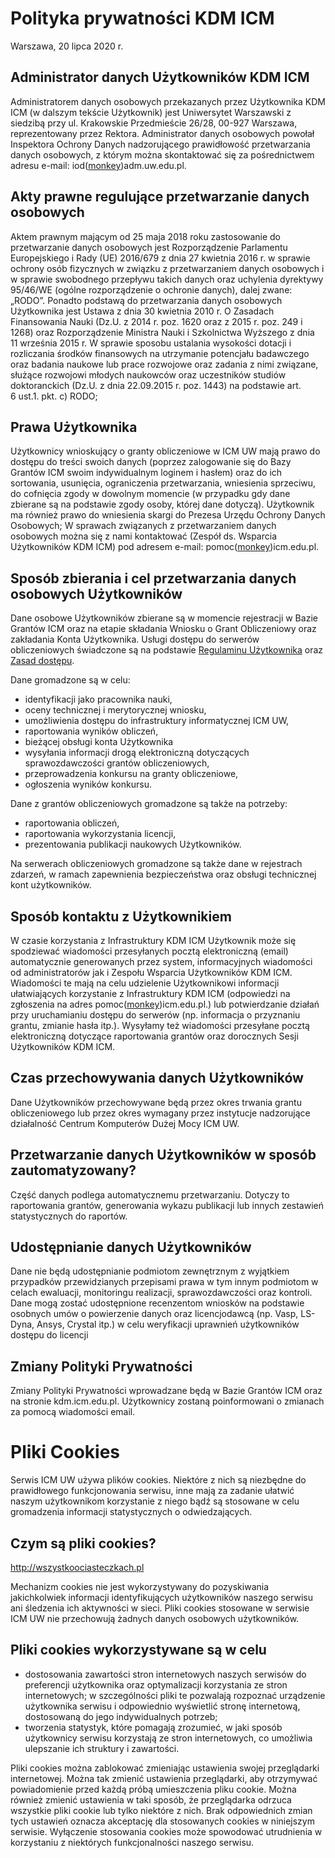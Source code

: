 
# Polityka prywatności KDM ICM

Warszawa, 20 lipca 2020 r.

## Administrator danych Użytkowników KDM ICM

Administratorem danych osobowych przekazanych przez Użytkownika KDM ICM (w dalszym tekście Użytkownik) jest Uniwersytet Warszawski z siedzibą przy ul. Krakowskie Przedmieście 26/28, 00-927 Warszawa, reprezentowany przez Rektora.
Administrator danych osobowych powołał Inspektora Ochrony Danych nadzorującego prawidłowość przetwarzania danych osobowych, z którym można skontaktować się za pośrednictwem adresu e-mail: iod([monkey](https://en.wikipedia.org/wiki/At_sign#Names_in_other_languages))adm.uw.edu.pl.

## Akty prawne regulujące przetwarzanie danych osobowych

Aktem prawnym mającym od 25 maja 2018 roku zastosowanie do przetwarzanie danych osobowych jest Rozporządzenie Parlamentu Europejskiego i Rady (UE) 2016/679 z dnia 27 kwietnia 2016 r. w sprawie ochrony osób fizycznych w związku z przetwarzaniem danych osobowych i w sprawie swobodnego przepływu takich danych oraz uchylenia dyrektywy 95/46/WE (ogólne rozporządzenie o ochronie danych), dalej zwane: „RODO”.
Ponadto podstawą do przetwarzania danych osobowych Użytkownika jest Ustawa z dnia 30 kwietnia 2010 r. O Zasadach Finansowania Nauki (Dz.U. z 2014 r. poz. 1620 oraz z 2015 r. poz. 249 i 1268) oraz Rozporządzenie Ministra Nauki i Szkolnictwa Wyższego z dnia 11 września 2015 r. W sprawie sposobu ustalania wysokości dotacji i rozliczania środków finansowych na utrzymanie potencjału badawczego oraz badania naukowe lub prace rozwojowe oraz zadania z nimi związane, służące rozwojowi młodych naukowców oraz uczestników studiów doktoranckich (Dz.U. z dnia 22.09.2015 r. poz. 1443) na podstawie art. 6 ust.1. pkt. c) RODO;

## Prawa Użytkownika

Użytkownicy wnioskujący o granty obliczeniowe w ICM UW mają prawo do dostępu do treści swoich danych (poprzez zalogowanie się do Bazy Grantów ICM swoim indywidualnym loginem i hasłem) oraz do ich sortowania, usunięcia, ograniczenia przetwarzania, wniesienia sprzeciwu, do cofnięcia zgody w dowolnym momencie (w przypadku gdy dane zbierane są na podstawie zgody osoby, której dane dotyczą).
Użytkownik ma również prawo do wniesienia skargi do Prezesa Urzędu Ochrony Danych Osobowych;
W sprawach związanych z przetwarzaniem danych osobowych można się z nami kontaktować (Zespół ds. Wsparcia Użytkowników KDM ICM) pod adresem e-mail: pomoc([monkey](https://en.wikipedia.org/wiki/At_sign#Names_in_other_languages))icm.edu.pl.

## Sposób zbierania i cel przetwarzania danych osobowych Użytkowników

Dane osobowe Użytkowników zbierane są w momencie rejestracji w Bazie Grantów ICM oraz na etapie składania Wniosku o Grant Obliczeniowy oraz zakładania Konta Użytkownika. Usługi dostępu do serwerów obliczeniowych świadczone są na podstawie [Regulaminu Użytkownika](regulamin.md) oraz [Zasad dostępu](warunki.md).

Dane gromadzone są w celu:

- identyfikacji jako pracownika nauki,
- oceny technicznej i merytorycznej wniosku,
- umożliwienia dostępu do infrastruktury informatycznej ICM UW,
- raportowania wyników obliczeń,
- bieżącej obsługi konta Użytkownika
- wysyłania informacji drogą elektroniczną dotyczących sprawozdawczości grantów obliczeniowych,
- przeprowadzenia konkursu na granty obliczeniowe,
- ogłoszenia wyników konkursu.

Dane z grantów obliczeniowych gromadzone są także na potrzeby:

- raportowania obliczeń,
- raportowania wykorzystania licencji,
- prezentowania publikacji naukowych Użytkowników.

Na serwerach obliczeniowych gromadzone są także dane w rejestrach zdarzeń, w ramach zapewnienia bezpieczeństwa oraz obsługi technicznej kont użytkowników.

## Sposób kontaktu z Użytkownikiem

W czasie korzystania z Infrastruktury KDM ICM Użytkownik może się spodziewać wiadomości przesyłanych pocztą elektroniczną (email) automatycznie generowanych przez system, informacyjnych wiadomości od administratorów jak i Zespołu Wsparcia Użytkowników KDM ICM. Wiadomości te mają na celu udzielenie Użytkownikowi informacji ułatwiających korzystanie z Infrastruktury KDM ICM (odpowiedzi na zgłoszenia na adres pomoc([monkey](https://en.wikipedia.org/wiki/At_sign#Names_in_other_languages))icm.edu.pl.) lub potwierdzanie działań przy uruchamianiu dostępu do serwerów (np. informacja o przyznaniu grantu, zmianie hasła itp.).
Wysyłamy też wiadomości przesyłane pocztą elektroniczną dotyczące raportowania grantów oraz dorocznych Sesji Użytkowników KDM ICM.

## Czas przechowywania danych Użytkowników

Dane Użytkowników przechowywane będą przez okres trwania grantu obliczeniowego lub przez okres wymagany przez instytucje nadzorujące działalność Centrum Komputerów Dużej Mocy ICM UW.

## Przetwarzanie danych Użytkowników w sposób zautomatyzowany?

Część danych podlega automatycznemu przetwarzaniu. Dotyczy to raportowania grantów, generowania wykazu publikacji lub innych zestawień statystycznych do raportów.

## Udostępnianie danych Użytkowników

Dane nie będą udostępnianie podmiotom zewnętrznym z wyjątkiem przypadków przewidzianych przepisami prawa w tym innym podmiotom w celach ewaluacji, monitoringu realizacji, sprawozdawczości oraz kontroli. Dane mogą zostać udostępnione recenzentom wniosków na podstawie osobnych umów o powierzenie danych oraz licencjodawcą (np. Vasp, LS-Dyna, Ansys, Crystal itp.) w celu weryfikacji uprawnień użytkowników dostępu do licencji

## Zmiany Polityki Prywatności

Zmiany Polityki Prywatności wprowadzane będą w Bazie Grantów ICM oraz na stronie kdm.icm.edu.pl. Użytkownicy zostaną poinformowani o zmianach za pomocą wiadomości email.

# Pliki Cookies

Serwis ICM UW używa plików cookies.
Niektóre z nich są niezbędne do prawidłowego funkcjonowania serwisu, inne mają za zadanie ułatwić naszym użytkownikom korzystanie z niego bądź są stosowane w celu gromadzenia informacji statystycznych o odwiedzających.

## Czym są pliki cookies?

<http://wszystkoociasteczkach.pl>

Mechanizm cookies nie jest wykorzystywany do pozyskiwania jakichkolwiek informacji identyfikujących użytkowników naszego serwisu ani śledzenia ich aktywności w sieci. Pliki cookies stosowane w serwisie ICM UW nie przechowują żadnych danych osobowych użytkowników.

## Pliki cookies wykorzystywane są w celu

- dostosowania zawartości stron internetowych naszych serwisów do preferencji użytkownika oraz optymalizacji korzystania ze stron internetowych; w szczególności pliki te pozwalają rozpoznać urządzenie użytkownika serwisu i odpowiednio wyświetlić stronę internetową, dostosowaną do jego indywidualnych potrzeb;
- tworzenia statystyk, które pomagają zrozumieć, w jaki sposób użytkownicy serwisu korzystają ze stron internetowych, co umożliwia ulepszanie ich struktury i zawartości.

Pliki cookies można zablokować zmieniając ustawienia swojej przeglądarki internetowej. Można tak zmienić ustawienia przeglądarki, aby otrzymywać powiadomienie przed każdą próbą umieszczenia pliku cookie. Można również zmienić ustawienia w taki sposób, że przeglądarka odrzuca wszystkie pliki cookie lub tylko niektóre z nich. Brak odpowiednich zmian tych ustawień oznacza akceptację dla stosowanych cookies w niniejszym serwisie. Wyłączenie stosowania cookies może spowodować utrudnienia w korzystaniu z niektórych funkcjonalności naszego serwisu.
